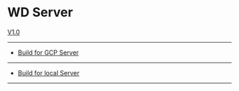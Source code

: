 # WD Server 
[V1.0](./README.md)

---
- [Build for GCP Server](./build_for_GCP.md)
---
- [Build for local Server](./build_local.md)
---
